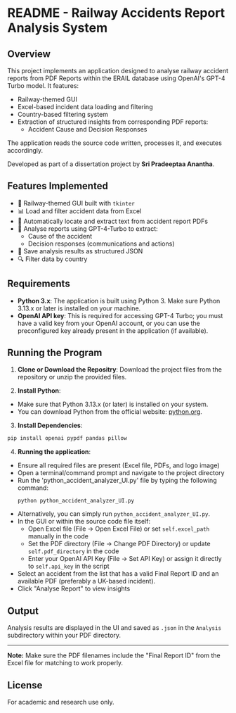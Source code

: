 # README - Railway Accidents Report Analysis System

## Overview
This project implements an application designed to analyse railway accident reports from PDF Reports within the ERAIL database using OpenAI's GPT-4 Turbo model. It features:
- Railway-themed GUI
- Excel-based incident data loading and filtering 
- Country-based filtering system  
- Extraction of structured insights from corresponding PDF reports:
    - Accident Cause and Decision Responses

The application reads the source code written, processes it, and executes accordingly.

Developed as part of a dissertation project by **Sri Pradeeptaa Anantha**.

## Features Implemented 
- 🚆 Railway-themed GUI built with `tkinter`
- 📊 Load and filter accident data from Excel
- 📄 Automatically locate and extract text from accident report PDFs
- 🧠 Analyse reports using GPT-4-Turbo to extract:
  - Cause of the accident
  - Decision responses (communications and actions)
- 💾 Save analysis results as structured JSON
- 🔍 Filter data by country

## Requirements 
- **Python 3.x**: The application is built using Python 3. Make sure Python 3.13.x or later is installed on your machine.
- **OpenAI API key**: This is required for accessing GPT-4 Turbo; you must have a valid key from your OpenAI account, or you can use the preconfigured key already present in the application (if available).

## Running the Program

1. **Clone or Download the Repositry**:
  Download the project files from the repository or unzip the provided files.

2. **Install Python**:
  - Make sure that Python 3.13.x (or later) is installed on your system.
  - You can download Python from the official website: [python.org](https://www.python.org/downloads/). 

3. **Install Dependencies**:
  ```bash
  pip install openai pypdf pandas pillow
  ```

4. **Running the application**:
  - Ensure all required files are present (Excel file, PDFs, and logo image)
  - Open a terminal/command prompt and navigate to the project directory 
  - Run the 'python_accident_analyzer_UI.py' file by typing the following command:
    ```
    python python_accident_analyzer_UI.py
    ```
  - Alternatively, you can simply run `python_accident_analyzer_UI.py`.
  - In the GUI or within the source code file itself:
    - Open Excel file (File → Open Excel File) or set `self.excel_path` manually in the code
    - Set the PDF directory (File → Change PDF Directory) or update `self.pdf_directory` in the code
    - Enter your OpenAI API Key (File → Set API Key) or assign it directly to `self.api_key` in the script
  - Select an accident from the list that has a valid Final Report ID and an available PDF (preferably a UK-based incident).
  - Click "Analyse Report" to view insights

## Output
Analysis results are displayed in the UI and saved as `.json` in the `Analysis` subdirectory within your PDF directory.

---

**Note:** 
Make sure the PDF filenames include the "Final Report ID" from the Excel file for matching to work properly.

## License
For academic and research use only.
